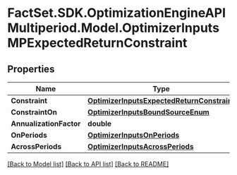# FactSet.SDK.OptimizationEngineAPIMultiperiod.Model.OptimizerInputsMPExpectedReturnConstraint

## Properties

Name | Type | Description | Notes
------------ | ------------- | ------------- | -------------
**Constraint** | [**OptimizerInputsExpectedReturnConstraint**](OptimizerInputsExpectedReturnConstraint.md) |  | [optional] 
**ConstraintOn** | [**OptimizerInputsBoundSourceEnum**](OptimizerInputsBoundSourceEnum.md) |  | [optional] 
**AnnualizationFactor** | **double** |  | [optional] 
**OnPeriods** | [**OptimizerInputsOnPeriods**](OptimizerInputsOnPeriods.md) |  | [optional] 
**AcrossPeriods** | [**OptimizerInputsAcrossPeriods**](OptimizerInputsAcrossPeriods.md) |  | [optional] 

[[Back to Model list]](../README.md#documentation-for-models) [[Back to API list]](../README.md#documentation-for-api-endpoints) [[Back to README]](../README.md)

